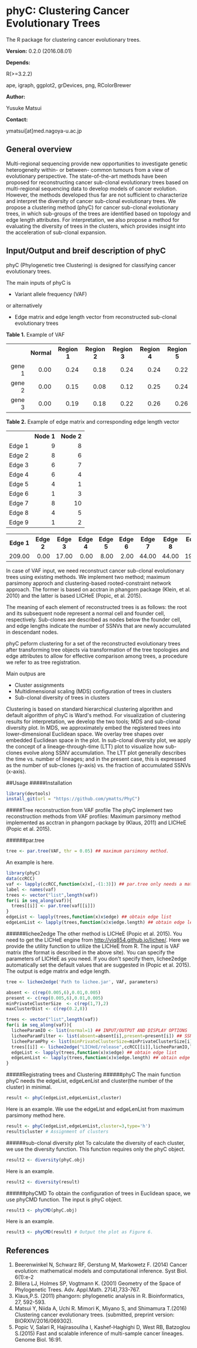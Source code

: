 # phyC: Clustering Cancer Evolutionary Trees
The R package for clustering cancer evolutionary trees. 

<strong>Version:</strong>
0.2.0 (2016.08.01)

<strong>Depends:</strong>

R(>=3.2.2)

ape, igraph, ggplot2, grDevices, png, RColorBrewer

<strong>Author:</strong>

Yusuke Matsui

<strong>Contact:</strong>

ymatsui[at]med.nagoya-u.ac.jp


## General overview
Multi-regional sequencing provide new opportunities to investigate genetic heterogeneity within- or between- common tumours from a view of evolutionary perspective. The state-of-the-art methods have been proposed for reconstructing cancer sub-clonal evolutionary trees based on multi-regional sequencing data to develop models of cancer evolution. However, the methods developed thus far are not sufficient to characterize and interpret the diversity of cancer sub-clonal evolutionary trees. We propose a clustering method (phyC) for cancer sub-clonal evolutionary trees, in which sub-groups of the trees are identified based on topology and edge length attributes. For interpretation, we also propose a method for evaluating the diversity of trees in the clusters, which provides insight into the acceleration of sub-clonal expansion. 

## Input/Output and breif description of phyC

phyC (Phylogenetic tree Clustering) is designed for classifying cancer evolutionary trees. 

The main inputs of phyC is
* Variant allele frequency (VAF)

or alternatively

* Edge matrix and edge length vector from reconstructed sub-clonal evolutionary trees

<strong>Table 1.</strong> Example of VAF
<table>
<tr> <th>  </th> <th> Normal </th> <th> Region 1 </th> <th> Region 2 </th> <th> Region 3 </th> <th> Region 4 </th> <th> Region 5 </th>  </tr>
  <tr> <td align="right">gene 1 </td> <td align="right"> 0.00 </td> <td align="right"> 0.24 </td> <td align="right"> 0.18 </td> <td align="right"> 0.24 </td> <td align="right"> 0.24 </td> <td align="right"> 0.22 </td> </tr>
  <tr> <td align="right">gene 2 </td> <td align="right"> 0.00 </td> <td align="right"> 0.15 </td> <td align="right"> 0.08 </td> <td align="right"> 0.12 </td> <td align="right"> 0.25 </td> <td align="right"> 0.24 </td> </tr>
  <tr> <td align="right">gene 3 </td> <td align="right"> 0.00 </td> <td align="right"> 0.19 </td> <td align="right"> 0.18 </td> <td align="right"> 0.22 </td> <td align="right"> 0.26 </td> <td align="right"> 0.26 </td> </tr>
   </table>
   
   
<strong>Table 2.</strong> Example of edge matrix and corresponding edge length vector
<table>
<tr> <th>  </th> <th>Node 1 </th> <th>Node 2 </th>  </tr>
  <tr> <td align="right">Edge 1 </td> <td align="right"> 9 </td> <td align="right"> 8 </td> </tr>
  <tr> <td align="right">Edge 2 </td> <td align="right"> 8 </td> <td align="right"> 6 </td> </tr>
  <tr> <td align="right">Edge 3 </td> <td align="right"> 6 </td> <td align="right"> 7 </td> </tr>
  <tr> <td align="right">Edge 4 </td> <td align="right"> 6 </td> <td align="right"> 4 </td> </tr>
  <tr> <td align="right">Edge 5 </td> <td align="right"> 4 </td> <td align="right"> 1 </td> </tr>
  <tr> <td align="right">Edge 6 </td> <td align="right"> 1 </td> <td align="right"> 3 </td> </tr>
  <tr> <td align="right">Edge 7 </td> <td align="right"> 8 </td> <td align="right"> 10 </td> </tr>
  <tr> <td align="right">Edge 8 </td> <td align="right"> 4 </td> <td align="right"> 5 </td> </tr>
  <tr> <td align="right">Edge 9 </td> <td align="right"> 1 </td> <td align="right"> 2 </td> </tr>
   </table>

<table>
<tr> <th>Edge 1 </th> <th>Edge 2 </th> <th>Edge 3 </th> <th>Edge 4 </th> <th>Edge 5 </th> <th>Edge 6 </th> <th>Edge 7 </th> <th>Edge 8 </th> <th>Edge 9 </th>  </tr>
  <tr> <td align="right"> 209.00 </td> <td align="right"> 0.00 </td> <td align="right"> 17.00 </td> <td align="right"> 0.00 </td> <td align="right"> 8.00 </td> <td align="right"> 2.00 </td> <td align="right"> 44.00 </td> <td align="right"> 44.00 </td> <td align="right"> 19.00 </td> </tr>
   </table>

In case of VAF input, we need reconstruct cancer sub-clonal evolutionary trees using existing methods. We implement two method; maximum parsimony approch and clustering-based rooted-constraint network approach. The former is based on acctran in phangorn package (Klein, et al. 2010) and the latter is based LICHeE (Popic, et al. 2015). 

The meaning of each element of reconstructed trees is as follows: the root and its subsequent node represent a normal cell and founder cell, respectively. Sub-clones are described as nodes below the founder cell, and edge lengths indicate the number of SSNVs that are newly accumulated in descendant nodes.

phyC peform clustering for a set of the reconstructed evolutionary trees after transforming tree objects via transformation of the tree topologies and edge attributes to allow for effective comparison among trees, a procedure we refer to as tree registration.

Main outpus are
* Cluster assignments
* Multidimensional scaling (MDS) configuration of trees in clusters
* Sub-clonal diversity of trees in clusters

Clustering is based on standard hierarchical clustering algorithm and default algorithm of phyC is Ward's method. 
For visualization of clustering results for interpretation, we develop the two tools; MDS and sub-clonal diversity plot. In MDS, we approximately embed the registered trees into lower-dimensional Euclidean space. We overlay tree shapes over embedded Euclidean space in the plot. In sub-clonal diversity plot, we apply the concept of a lineage-through-time (LTT) plot to visualize how sub-clones evolve along SSNV accumulation. The LTT plot generally describes the time vs. number of lineages; and in the present case, this is expressed as the number of sub-clones (y-axis) vs. the fraction of accumulated SSNVs (x-axis).


##Usage
#####Installation

```r:install_git.R
library(devtools)
install_git(url = "https://github.com/ymatts/PhyC")
```

#####Tree reconstruction from VAF profile
The phyC implement two reconstruction methods from VAF profiles: Maximum parsimony method implemented as acctran in phangorn package by (Klaus, 2011) and LICHeE (Popic et al. 2015).

######par.tree
```r:par_tree.R
tree <- par.tree(VAF, thr = 0.05) ## maximum parsimony method. 
```

An example is here.

```r:par_tree.R
library(phyC)
data(ccRCC)
vaf <- lapply(ccRCC,function(x)x[,-(1:3)]) ## par.tree only needs a matrix of gene * (Normal / Region VAF).
label <- names(vaf)
trees <- vector("list",length(vaf))
for(i in seq_along(vaf)){
  trees[[i]] <- par.tree(vaf[[i]])
}
edgeList <- lapply(trees,function(x)x$edge) ## obtain edge list
edgeLenList <- lapply(trees,function(x)x$edge.length) ## obtain edge length list
```

######lichee2edge
The other method is LICHeE (Popic et al. 2015). You need to get the LICHeE engine from <a href="url">http://viq854.github.io/lichee/</a>. Here we provide the utility function to utilize the LICHeE from R. The input is VAF matrix (the format is described in the above site). You can specify the parameters of LICHeE as you need. If you don't specify them, lichee2edge automatically set the default values that are suggested in (Popic et al. 2015). The output is edge matrix and edge length. 
```r:lichee2edge.R
tree <- lichee2edge('Path to lichee.jar', VAF, parameters)
```
```r:lichee2edge.R
absent <- c(rep(0.005,6),0.01,0.005)
present <- c(rep(0.005,6),0.01,0.005)
minPrivateClusterSize  <- c(rep(1,7),2)
maxClusterDist <- c(rep(0.2,8))

trees <- vector("list",length(vaf))
for(i in seq_along(vaf)){  
  licheeParamIO <- list(normal=1) ## INPUT/OUTPUT AND DISPLAY OPTIONS
  licheeParamFilter <- list(absent=absent[i],present=present[i]) ## SSNV FILTERING AND CALLING parameter
  licheeParamPhy <- list(minPrivateClusterSize=minPrivateClusterSize[i],maxClusterDist=maxClusterDist[i]) ## PHYLOGENETIC NETWORK CONSTRUCTION AND TREE SEARCH parameter
  trees[[i]] <- lichee2edge("LICHeE/release",ccRCC[[i]],licheeParamIO,licheeParamFilter,licheeParamPhy)
  edgeList <- lapply(trees,function(x)x$edge) ## obtain edge list
  edgeLenList <- lapply(trees,function(x)x$edge.length) ## obtain edge length list
}
```
#####Registrating trees and Clustering
######phyC
The main function phyC needs the edgeList, edgeLenList and cluster(the number of the cluster) in minimal. 

```r:phyC.R
result <- phyC(edgeList,edgeLenList,cluster)
```

Here is an example. We use the edgeList and edgeLenList from maximum parsimony method here.
```r:phyC.R
result <- phyC(edgeList,edgeLenList,cluster=3,type='h')
result$cluster # Assignment of clusters
```


######sub-clonal diversity plot
To calculate the diversity of each cluster, we use the diversity function. This function requires only the phyC object.
```r:diversity.R
result2 <- diversity(phyC.obj)
```

Here is an example.

```r:diversity.R
result2 <- diversity(result)
```

######phyCMD
To obtain the configuration of trees in Euclidean space, we use phyCMD function. The input is phyC object.

```r:phyCMD.R
result3 <- phyCMD(phyC.obj)
```

Here is an example.

```r:phyCMD.R
result3 <- phyCMD(result) # Output the plot as Figure 6.
```

## References
1. Beerenwinkel N, Schwarz RF, Gerstung M, Markowetz F. (2014)  Cancer  evolution:   mathematical  models  and computational inference. Syst Biol. 6(1):e-2
2. Billera LJ, Holmes SP, Vogtmann K. (2001) Geometry of the Space of Phylogenetic Trees. Adv. Appl.Math. 27(4),733-767.
3. Klaus,P.S. (2011) phangorn: phylogenetic analysis in R. Bioinformatics, 27, 592-593.
4. Matsui Y, Niida A, Uchi R. Mimori K, Miyano S, and Shimamura T.(2016) Clustering cancer evolutionary trees. (submitted, preprint version: BIORXIV/2016/069302).
5. Popic V, Salari R, Hajirasouliha I, Kashef-Haghighi D, West RB, Batzoglou S.(2015) Fast and scalable inference of multi-sample cancer lineages. Genome Biol. 16:91.
